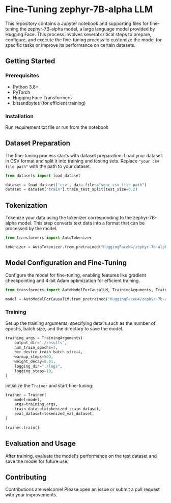 # Fine-Tuning zephyr-7B-alpha LLM

This repository contains a Jupyter notebook and supporting files for fine-tuning the zephyr-7B-alpha model, a large language model provided by Hugging Face. This process involves several critical steps to prepare, configure, and execute the fine-tuning process to customize the model for specific tasks or improve its performance on certain datasets.

## Getting Started

### Prerequisites

- Python 3.8+
- PyTorch
- Hugging Face Transformers
- bitsandbytes (for efficient training)

### Installation

Run requirement.txt file or run from the notebook

## Dataset Preparation

The fine-tuning process starts with dataset preparation. Load your dataset in CSV format and split it into training and testing sets. Replace `"your csv file path"` with the path to your dataset.

```python
from datasets import load_dataset

dataset = load_dataset('csv', data_files="your csv file path")
dataset = dataset["train"].train_test_split(test_size=0.2)
```

## Tokenization

Tokenize your data using the tokenizer corresponding to the zephyr-7B-alpha model. This step converts text data into a format that can be processed by the model.

```python
from transformers import AutoTokenizer

tokenizer = AutoTokenizer.from_pretrained("HuggingFaceH4/zephyr-7b-alpha", model_max_length=784)
```

## Model Configuration and Fine-Tuning

Configure the model for fine-tuning, enabling features like gradient checkpointing and 4-bit Adam optimization for efficient training.

```python
from transformers import AutoModelForCausalLM, TrainingArguments, Trainer

model = AutoModelForCausalLM.from_pretrained("HuggingFaceH4/zephyr-7b-alpha")
```

### Training

Set up the training arguments, specifying details such as the number of epochs, batch size, and the directory to save the model.

```python
training_args = TrainingArguments(
    output_dir="./results",
    num_train_epochs=3,
    per_device_train_batch_size=4,
    warmup_steps=500,
    weight_decay=0.01,
    logging_dir="./logs",
    logging_steps=10,
)
```

Initialize the `Trainer` and start fine-tuning:

```python
trainer = Trainer(
    model=model,
    args=training_args,
    train_dataset=tokenized_train_dataset,
    eval_dataset=tokenized_val_dataset,
)

trainer.train()
```

## Evaluation and Usage

After training, evaluate the model's performance on the test dataset and save the model for future use.

## Contributing

Contributions are welcome! Please open an issue or submit a pull request with your improvements.


